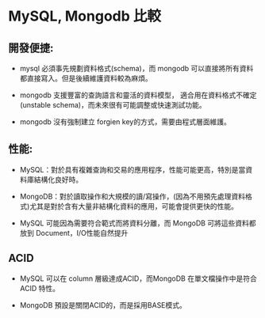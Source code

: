 # MySQL, Mongodb 比較

## 開發便捷:

+ mysql 必須事先規劃資料格式(schema)，而 mongodb 可以直接將所有資料都直接寫入。但是後續維護資料較為麻煩。

+ mongodb 支援豐富的查詢語言和靈活的資料模型， 適合用在資料格式不確定 (unstable schema)，而未來很有可能調整或快速測試功能。

+ mongodb 沒有強制建立 forgien key的方式，需要由程式層面維護。

## 性能:

+ MySQL：對於具有複雜查詢和交易的應用程序，性能可能更高，特別是當資料庫結構化良好時。

+ MongoDB：對於讀取操作和大規模的讀/寫操作，(因為不用預先處理資料格式)尤其是對於含有大量非結構化資料的應用，可能會提供更快的性能。

+ MySQL 可能因為需要符合範式而將資料分離，而 MongoDB 可將這些資料都放到 Document，I/O性能自然提升

## ACID

+ MySQL 可以在 column 層級達成ACID，而MongoDB 在單文檔操作中是符合 ACID 特性。

+ MongoDB 預設是關閉ACID的，而是採用BASE模式。



